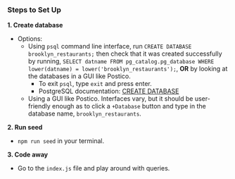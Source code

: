 ### Steps to Set Up

**1. Create database**
- Options:
  - Using `psql` command line interface, run `CREATE DATABASE brooklyn_restaurants;` then check that it was created successfully by running, `SELECT datname FROM pg_catalog.pg_database WHERE lower(datname) = lower('brooklyn_restaurants');`, **OR** by looking at the databases in a GUI like Postico.
    - To exit `psql`, type `exit` and press enter.
    - PostgreSQL documentation: [CREATE DATABASE](https://www.postgresql.org/docs/9.0/sql-createdatabase.html)
  - Using a GUI like Postico. Interfaces vary, but it should be user-friendly enough as to click a `+Database` button and type in the database name, `brooklyn_restaurants`.

**2. Run seed**
- `npm run seed` in your terminal.

**3. Code away**
- Go to the `index.js` file and play around with queries.
